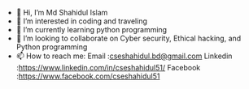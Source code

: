 - 👋 Hi, I’m Md Shahidul Islam
- 👀 I’m interested in coding and traveling 
- 🌱 I’m currently learning python programming
- 💞️ I’m looking to collaborate on Cyber security, Ethical hacking, and Python programming 
- 📫 How to reach me:
       Email   :cseshahidul.bd@gmail.com 
      Linkedin :https://www.linkedin.com/in/cseshahidul51/
      Facebook :https://www.facebook.com/cseshahidul51

<!---
cseshahidul51/cseshahidul51 is a ✨ special ✨ repository because its `README.md` (this file) appears on your GitHub profile.
You can click the Preview link to take a look at your changes.
--->
